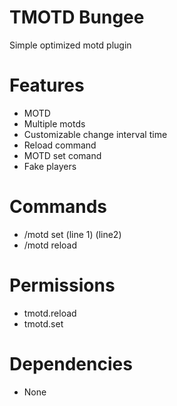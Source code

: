 # TMOTD Bungee
Simple optimized motd plugin

# Features
- MOTD
- Multiple motds
- Customizable change interval time
- Reload command
- MOTD set comand
- Fake players

# Commands
- /motd set (line 1) (line2)
- /motd reload

# Permissions
- tmotd.reload
- tmotd.set

# Dependencies
- None
